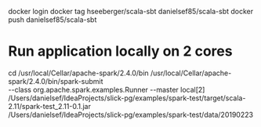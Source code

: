 
docker login
docker tag hseeberger/scala-sbt  danielsef85/scala-sbt
docker push danielsef85/scala-sbt



# Run application locally on 2 cores
cd /usr/local/Cellar/apache-spark/2.4.0/bin
/usr/local/Cellar/apache-spark/2.4.0/bin/spark-submit \
--class org.apache.spark.examples.Runner   --master local[2] \
/Users/danielsef/IdeaProjects/slick-pg/examples/spark-test/target/scala-2.11/spark-test_2.11-0.1.jar \
/Users/danielsef/IdeaProjects/slick-pg/examples/spark-test/data/20190223



  
  
  
